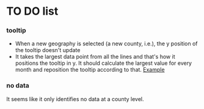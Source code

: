 # TO DO list

### tooltip
- When a new geography is selected (a new county, i.e.), the y position of the tooltip doesn't update
- It takes the largest data point from all the lines and that's how it positions the tooltip in y. It should calculate the largest value for every month and reposition the tooltip according to that. [Example](https://apps-staging.urban.org/features/tmp/uk-debt-updates/032022-update/uk-financial-vulnerability-index/)

### no data
It seems like it only identifies no data at a county level.
